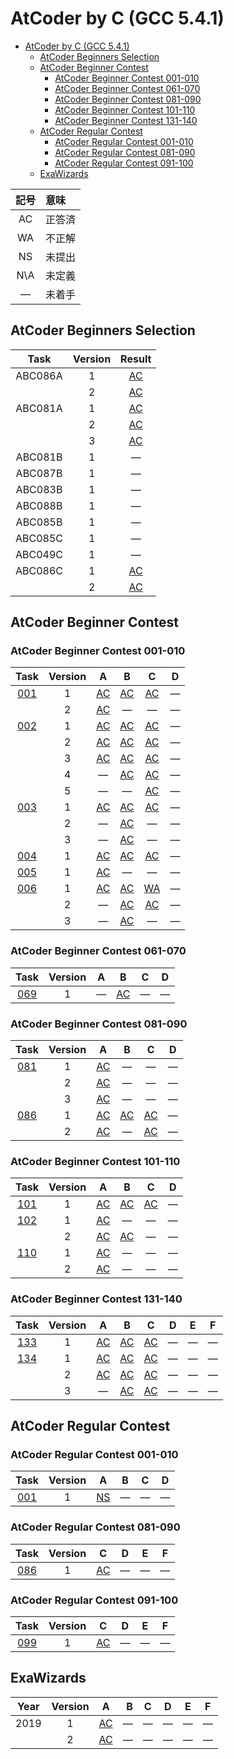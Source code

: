 # AtCoder by C (GCC 5.4.1) #

- [AtCoder by C (GCC 5.4.1)](#atcoder-by-c-gcc-541)
	- [AtCoder Beginners Selection](#atcoder-beginners-selection)
	- [AtCoder Beginner Contest](#atcoder-beginner-contest)
		- [AtCoder Beginner Contest 001-010](#atcoder-beginner-contest-001-010)
		- [AtCoder Beginner Contest 061-070](#atcoder-beginner-contest-061-070)
		- [AtCoder Beginner Contest 081-090](#atcoder-beginner-contest-081-090)
		- [AtCoder Beginner Contest 101-110](#atcoder-beginner-contest-101-110)
		- [AtCoder Beginner Contest 131-140](#atcoder-beginner-contest-131-140)
	- [AtCoder Regular Contest](#atcoder-regular-contest)
		- [AtCoder Regular Contest 001-010](#atcoder-regular-contest-001-010)
		- [AtCoder Regular Contest 081-090](#atcoder-regular-contest-081-090)
		- [AtCoder Regular Contest 091-100](#atcoder-regular-contest-091-100)
	- [ExaWizards](#exawizards)

|記号|意味|
|:-:|:-|
|AC|正答済|
|WA|不正解|
|NS|未提出|
|N\A|未定義|
|&#x2014;|未着手|

## AtCoder Beginners Selection ##

|Task   |Version|Result                          |
|:-----:|:-----:|:------------------------------:|
|ABC086A|   1   |[AC](ABC/ABC086/ABC086_A_v01.c) |
|       |   2   |[AC](abc/ABC086/ABC086_A_v02.c) |
|ABC081A|   1   |[AC](ABC/ABC081/ABC081_A_v01.c) |
|       |   2   |[AC](abc/ABC086/ABC081_A_v02.c) |
|       |   3   |[AC](abc/ABC086/ABC081_A_v03.c) |
|ABC081B|   1   |&#x2014;                        |
|ABC087B|   1   |&#x2014;                        |
|ABC083B|   1   |&#x2014;                        |
|ABC088B|   1   |&#x2014;                        |
|ABC085B|   1   |&#x2014;                        |
|ABC085C|   1   |&#x2014;                        |
|ABC049C|   1   |&#x2014;                        |
|ABC086C|   1   |[AC](abc/ABC086/ABC086_C_v01.c) |
|       |   2   |[AC](abc/ABC086/ABC086_C_v02.c) |

## AtCoder Beginner Contest ##

### AtCoder Beginner Contest 001-010 ###

|Task             |Version|A                               |B                               |C                               |D                               |
|:---------------:|:-----:|:------------------------------:|:------------------------------:|:------------------------------:|:------------------------------:|
|[001](ABC/ABC001)|   1   |[AC](ABC/ABC001/ABC001_A_v01.c) |[AC](ABC/ABC001/ABC001_B_v01.c) |[AC](ABC/ABC001/ABC001_C_v01.c) |&#x2014;                        |
|                 |   2   |[AC](ABC/ABC001/ABC001_A_v02.c) |&#x2014;                        |&#x2014;                        |&#x2014;                        |
|[002](ABC/ABC002)|   1   |[AC](ABC/ABC002/ABC002_A_v01.c) |[AC](ABC/ABC002/ABC002_B_v01.c) |[AC](ABC/ABC002/ABC002_C_v01.c) |&#x2014;                        |
|                 |   2   |[AC](ABC/ABC002/ABC002_A_v02.c) |[AC](ABC/ABC002/ABC002_B_v02.c) |[AC](ABC/ABC002/ABC002_C_v02.c) |&#x2014;                        |
|                 |   3   |[AC](ABC/ABC002/ABC002_A_v03.c) |[AC](ABC/ABC002/ABC002_B_v03.c) |[AC](ABC/ABC002/ABC002_C_v03.c) |&#x2014;                        |
|                 |   4   |&#x2014;                        |[AC](ABC/ABC002/ABC002_B_v04.c) |[AC](ABC/ABC002/ABC002_C_v04.c) |&#x2014;                        |
|                 |   5   |&#x2014;                        |&#x2014;                        |[AC](ABC/ABC002/ABC002_C_v05.c) |&#x2014;                        |
|[003](ABC/ABC003)|   1   |[AC](ABC/ABC003/ABC003_A_v01.c) |[AC](ABC/ABC003/ABC003_B_v01.c) |[AC](ABC/ABC003/ABC003_C_v01.c) |&#x2014;                        |
|                 |   2   |&#x2014;                        |[AC](ABC/ABC003/ABC003_B_v02.c) |&#x2014;                        |&#x2014;                        |
|                 |   3   |&#x2014;                        |[AC](ABC/ABC003/ABC003_B_v03.c) |&#x2014;                        |&#x2014;                        |
|[004](ABC/ABC004)|   1   |[AC](ABC/ABC004/ABC004_A_v01.c) |[AC](ABC/ABC004/ABC004_B_v01.c) |[AC](ABC/ABC004/ABC004_C_v01.c) |&#x2014;                        |
|[005](ABC/ABC005)|   1   |[AC](ABC/ABC005/ABC005_A_v01.c) |&#x2014;                        |&#x2014;                        |&#x2014;                        |
|[006](ABC/ABC006)|   1   |[AC](ABC/ABC006/ABC006_A_v01.c) |[AC](ABC/ABC006/ABC006_B_v01.c) |[WA](ABC/ABC006/ABC006_C_v01.c) |&#x2014;                        |
|                 |   2   |&#x2014;                        |[AC](ABC/ABC006/ABC006_B_v02.c) |[AC](ABC/ABC006/ABC006_C_v02.c) |&#x2014;                        |
|                 |   3   |&#x2014;                        |[AC](ABC/ABC006/ABC006_B_v03.c) |&#x2014;                        |&#x2014;                        |

### AtCoder Beginner Contest 061-070 ###

|Task             |Version|A                               |B                               |C                               |D                               |
|:---------------:|:-----:|:------------------------------:|:------------------------------:|:------------------------------:|:------------------------------:|
|[069](ABC/ABC069)|   1   |&#x2014;                        |[AC](ABC/ABC069/ABC069_B_v01.c) |&#x2014;                        |&#x2014;                        |

### AtCoder Beginner Contest 081-090 ###

|Task             |Version|A                               |B                               |C                               |D                               |
|:---------------:|:-----:|:------------------------------:|:------------------------------:|:------------------------------:|:------------------------------:|
|[081](ABC/ABC081)|   1   |[AC](ABC/ABC081/ABC081_A_v01.c) |&#x2014;                        |&#x2014;                        |&#x2014;                        |
|                 |   2   |[AC](ABC/ABC086/ABC081_A_v02.c) |&#x2014;                        |&#x2014;                        |&#x2014;                        |
|                 |   3   |[AC](ABC/ABC086/ABC081_A_v03.c) |&#x2014;                        |&#x2014;                        |&#x2014;                        |
|[086](ABC/ABC086)|   1   |[AC](ABC/ABC086/ABC086_A_v01.c) |[AC](ABC/ABC086/ABC086_B_v01.c) |[AC](ABC/ABC086/ABC086_C_v01.c) |&#x2014;                        |
|                 |   2   |[AC](ABC/ABC086/ABC086_A_v02.c) |&#x2014;                        |[AC](ABC/ABC086/ABC086_C_v02.c) |&#x2014;                        |

### AtCoder Beginner Contest 101-110 ###

|Task             |Version|A                               |B                               |C                               |D                               |
|:---------------:|:-----:|:------------------------------:|:------------------------------:|:------------------------------:|:------------------------------:|
|[101](ABC/ABC101)|   1   |[AC](ABC/ABC101/ABC101_A_v01.c) |[AC](ABC/ABC101/ABC101_B_v01.c) |[AC](ABC/ABC101/ABC101_C_v01.c) |&#x2014;                        |
|[102](ABC/ABC102)|   1   |[AC](ABC/ABC102/ABC102_A_v01.c) |&#x2014;                        |&#x2014;                        |&#x2014;                        |
|                 |   2   |[AC](ABC/ABC101/ABC101_A_v02.c) |[AC](ABC/ABC101/ABC101_B_v02.c) |&#x2014;                        |&#x2014;                        |
|[110](ABC/ABC110)|   1   |[AC](ABC/ABC110/ABC110_A_v01.c) |&#x2014;                        |&#x2014;                        |&#x2014;                        |
|                 |   2   |[AC](ABC/ABC110/ABC110_A_v02.c) |&#x2014;                        |&#x2014;                        |&#x2014;                        |

### AtCoder Beginner Contest 131-140 ###

|Task             |Version|A                               |B                               |C                               |D                               |E                               |F                               |
|:---------------:|:-----:|:------------------------------:|:------------------------------:|:------------------------------:|:------------------------------:|:------------------------------:|:------------------------------:|
|[133](ABC/ABC133)|   1   |[AC](ABC/ABC133/ABC133_A_v01.c) |[AC](ABC/ABC133/ABC133_B_v01.c) |[AC](ABC/ABC133/ABC133_C_v01.c) |&#x2014;                        |&#x2014;                        |&#x2014;                        |
|[134](ABC/ABC134)|   1   |[AC](ABC/ABC134/ABC134_A_v01.c) |[AC](ABC/ABC134/ABC134_B_v01.c) |[AC](ABC/ABC134/ABC134_C_v01.c) |&#x2014;                        |&#x2014;                        |&#x2014;                        |
|                 |   2   |[AC](ABC/ABC134/ABC134_A_v02.c) |[AC](ABC/ABC134/ABC134_B_v02.c) |[AC](ABC/ABC134/ABC134_C_v02.c) |&#x2014;                        |&#x2014;                        |&#x2014;                        |
|                 |   3   |&#x2014;                        |[AC](ABC/ABC134/ABC134_B_v03.c) |[AC](ABC/ABC134/ABC134_C_v03.c) |&#x2014;                        |&#x2014;                        |&#x2014;                        |

## AtCoder Regular Contest ##

### AtCoder Regular Contest 001-010 ###

|Task             |Version|A                              |B                              |C                              |D                              |
|:---------------:|:-----:|:-----------------------------:|:-----------------------------:|:-----------------------------:|:-----------------------------:|
|[001](ARC/ARC001)|   1   |[NS](ARC/ARC001/ARC001_A_v01.c)|&#x2014;                       |&#x2014;                       |&#x2014;                       |

### AtCoder Regular Contest 081-090 ###

|Task             |Version|C                              |D                              |E                              |F                              |
|:---------------:|:-----:|:-----------------------------:|:-----------------------------:|:-----------------------------:|:-----------------------------:|
|[086](ARC/ARC086)|   1   |[AC](ABC/ABC086/ABC086_C_v01.c)|&#x2014;                       |&#x2014;                       |&#x2014;                       |

### AtCoder Regular Contest 091-100 ###

|Task             |Version|C                              |D                              |E                              |F                              |
|:---------------:|:-----:|:-----------------------------:|:-----------------------------:|:-----------------------------:|:-----------------------------:|
|[099](ARC/ARC099)|   1   |[AC](ABC/ABC101/ABC101_C_v01.c)|&#x2014;                       |&#x2014;                       |&#x2014;                       |

## ExaWizards ##

|Year|Version|                                        A|       B|       C|       D|       E|       F|
|:--:|:-----:|:---------------------------------------:|-------:|:------:|:------:|:------:|:------:|
|2019|      1|[AC](ExaWizards/ExaWizards_2019_A_v01.jl)|&#x2014;|&#x2014;|&#x2014;|&#x2014;|&#x2014;|
|    |      2|[AC](ExaWizards/ExaWizards_2019_A_v02.jl)|&#x2014;|&#x2014;|&#x2014;|&#x2014;|&#x2014;|

<!-- EOF -->
